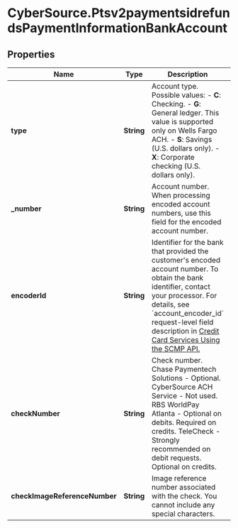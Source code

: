 # CyberSource.Ptsv2paymentsidrefundsPaymentInformationBankAccount

## Properties
Name | Type | Description | Notes
------------ | ------------- | ------------- | -------------
**type** | **String** | Account type.  Possible values:  - **C**: Checking.  - **G**: General ledger. This value is supported only on Wells Fargo ACH.  - **S**: Savings (U.S. dollars only).  - **X**: Corporate checking (U.S. dollars only).  | [optional] 
**_number** | **String** | Account number.  When processing encoded account numbers, use this field for the encoded account number.  | [optional] 
**encoderId** | **String** | Identifier for the bank that provided the customer&#39;s encoded account number.  To obtain the bank identifier, contact your processor.  For details, see &#x60;account_encoder_id&#x60; request-level field description in [Credit Card Services Using the SCMP API.](https://apps.cybersource.com/library/documentation/dev_guides/CC_Svcs_SCMP_API/html/)  | [optional] 
**checkNumber** | **String** | Check number.  Chase Paymentech Solutions - Optional. CyberSource ACH Service - Not used. RBS WorldPay Atlanta - Optional on debits. Required on credits. TeleCheck - Strongly recommended on debit requests. Optional on credits.  | [optional] 
**checkImageReferenceNumber** | **String** | Image reference number associated with the check. You cannot include any special characters.  | [optional] 



